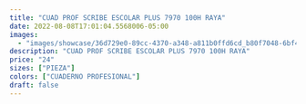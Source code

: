 ```yaml
---
title: "CUAD PROF SCRIBE ESCOLAR PLUS 7970 100H RAYA"
date: 2022-08-08T17:01:04.5568006-05:00
images:
  - "images/showcase/36d729e0-89cc-4370-a348-a811b0ffd6cd_b80f7048-6bf4-46f5-8eeb-8bcaa445b62c.webp"
description: "CUAD PROF SCRIBE ESCOLAR PLUS 7970 100H RAYA"
price: "24"
sizes: ["PIEZA"]
colors: ["CUADERNO PROFESIONAL"]
draft: false
---
```

